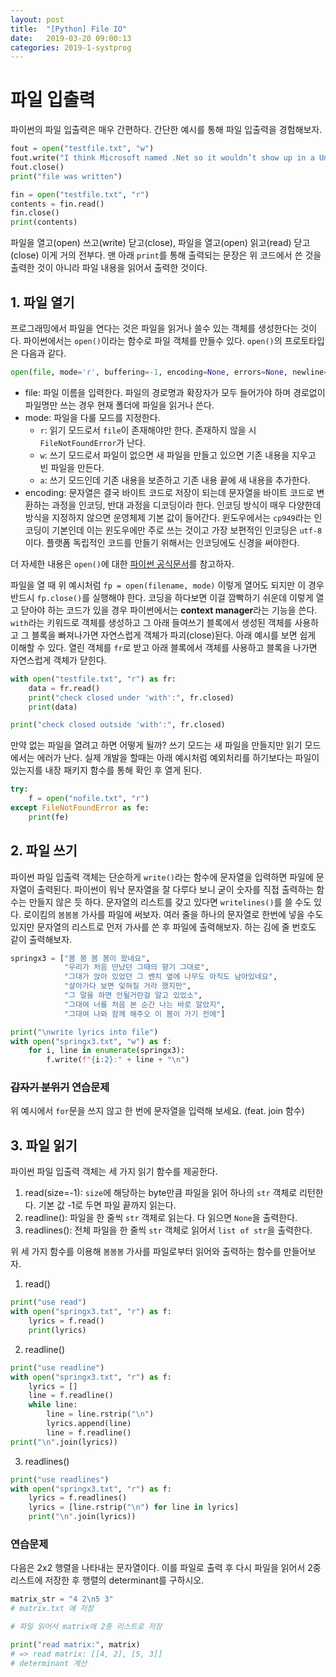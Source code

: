 ```yaml
---
layout: post
title:  "[Python] File IO"
date:   2019-03-20 09:00:13
categories: 2019-1-systprog
---
```



# 파일 입출력

파이썬의 파일 입출력은 매우 간편하다. 간단한 예시를 통해 파일 입출력을 경험해보자.

```python
fout = open("testfile.txt", "w")
fout.write("I think Microsoft named .Net so it wouldn’t show up in a Unix directory listing.")
fout.close()
print("file was written")

fin = open("testfile.txt", "r")
contents = fin.read()
fin.close()
print(contents)
```

파일을 열고(open) 쓰고(write) 닫고(close), 파일을 열고(open) 읽고(read) 닫고(close) 이게 거의 전부다. 맨 아래 `print`를 통해 출력되는 문장은 위 코드에서 쓴 것을 출력한 것이 아니라 파일 내용을 읽어서 출력한 것이다.

## 1. 파일 열기

프로그래밍에서 파일을 연다는 것은 파일을 읽거나 쓸수 있는 객체를 생성한다는 것이다. 파이썬에서는 `open()`이라는 함수로 파일 객체를 만들수 있다. `open()`의 프로토타입은 다음과 같다.

```python
open(file, mode='r', buffering=-1, encoding=None, errors=None, newline=None, closefd=True, opener=None)
```

- file: 파일 이름을 입력한다. 파일의 경로명과 확장자가 모두 들어가야 하며 경로없이 파일명만 쓰는 경우 현재 폴더에 파일을 읽거나 쓴다.
- mode: 파일을 다룰 모드를 지정한다.
  - `r`: 읽기 모드로서 `file`이 존재해야만 한다. 존재하지 않을 시 `FileNotFoundError`가 난다.
  - `w`: 쓰기 모드로서 파일이 없으면 새 파일을 만들고 있으면 기존 내용을 지우고 빈 파일을 만든다.
  - `a`: 쓰기 모드인데 기존 내용을 보존하고 기존 내용 끝에 새 내용을 추가한다.
- encoding: 문자열은 결국 바이트 코드로 저장이 되는데 문자열을 바이트 코드로 변환하는 과정을 인코딩, 반대 과정을 디코딩이라 한다. 인코딩 방식이 매우 다양한데 방식을 지정하지 않으면 운영체제 기본 값이 들어간다. 윈도우에서는 `cp949`라는 인코딩이 기본인데 이는 윈도우에만 주로 쓰는 것이고 가장 보편적인 인코딩은 `utf-8`이다. 플랫폼 독립적인 코드를 만들기 위해서는 인코딩에도 신경을 써야한다.

더 자세한 내용은 `open()`에 대한 [파이썬 공식문서](https://docs.python.org/3/library/functions.html#open)를 참고하자.  

파일을 열 때 위 예시처럼 `fp = open(filename, mode)` 이렇게 열어도 되지만 이 경우 반드시 `fp.close()`를 실행해야 한다. 코딩을 하다보면 이걸 깜빡하기 쉬운데 이렇게 열고 닫아야 하는 코드가 있을 경우 파이썬에서는 **context manager**라는 기능을 쓴다. `with`라는 키워드로 객체를 생성하고 그 아래 들여쓰기 블록에서 생성된 객체를 사용하고 그 블록을 빠져나가면 자연스럽게 객체가 파괴(close)된다. 아래 예시를 보면 쉽게 이해할 수 있다. 열린 객체를 `fr`로 받고 아래 블록에서 객체를 사용하고 블록을 나가면 자연스럽게 객체가 닫힌다.

```python
with open("testfile.txt", "r") as fr:
    data = fr.read()
    print("check closed under 'with':", fr.closed)
    print(data)

print("check closed outside 'with':", fr.closed)
```

만약 없는 파일을 열려고 하면 어떻게 될까? 쓰기 모드는 새 파일을 만들지만 읽기 모드에서는 에러가 난다. 실제 개발을 할때는 아래 예시처럼 예외처리를 하기보다는 파일이 있는지를 내장 패키지 함수를 통해 확인 후 열게 된다.

```python
try:
    f = open("nofile.txt", "r")
except FileNotFoundError as fe:
    print(fe)
```

## 2. 파일 쓰기

파이썬 파일 입출력 객체는 단순하게 `write()`라는 함수에 문자열을 입력하면 파일에 문자열이 출력된다. 파이썬이 워낙 문자열을 잘 다루다 보니 굳이 숫자를 직접 출력하는 함수는 만들지 않은 듯 하다. 문자열의 리스트를 갖고 있다면 `writelines()`를 쓸 수도 있다. 로이킴의 `봄봄봄` 가사를 파일에 써보자. 여러 줄을 하나의 문자열로 한번에 넣을 수도 있지만 문자열의 리스트로 먼저 가사를 쓴 후 파일에 출력해보자. 하는 김에 줄 번호도 같이 출력해보자.

```python
springx3 = ["봄 봄 봄 봄이 왔네요",
            "우리가 처음 만났던 그때의 향기 그대로",
            "그대가 앉아 있었던 그 벤치 옆에 나무도 아직도 남아있네요",
            "살아가다 보면 잊혀질 거라 했지만",
            "그 말을 하면 안될거란걸 알고 있었소",
            "그대여 너를 처음 본 순간 나는 바로 알았지",
            "그대여 나와 함께 해주오 이 봄이 가기 전에"]

print("\nwrite lyrics into file")
with open("springx3.txt", "w") as f:
    for i, line in enumerate(springx3):
        f.write(f"{i:2}:" + line + "\n")
```

### ~~갑자기 분위기~~ 연습문제

위 예시에서 `for`문을 쓰지 않고 한 번에 문자열을 입력해 보세요. (feat. join 함수)

## 3. 파일 읽기

파이썬 파일 입출력 객체는 세 가지 읽기 함수를 제공한다.

1. read(size=-1): `size`에 해당하는 byte만큼 파일을 읽어 하나의 `str` 객체로 리턴한다. 기본 값 -1로 두면 파일 끝까지 읽는다.
2. readline(): 파일을 한 줄씩 `str` 객체로 읽는다. 다 읽으면 `None`을 출력한다.
3. readlines(): 전체 파일을 한 줄씩 `str` 객체로 읽어서 `list of str`을 출력한다.

위 세 가지 함수를 이용해 `봄봄봄` 가사를 파일로부터 읽어와 출력하는 함수를 만들어보자.

1) read()
```python
print("use read")
with open("springx3.txt", "r") as f:
    lyrics = f.read()
    print(lyrics)
```

2) readline()
```python
print("use readline")
with open("springx3.txt", "r") as f:
    lyrics = []
    line = f.readline()
    while line:
        line = line.rstrip("\n")
        lyrics.append(line)
        line = f.readline()
print("\n".join(lyrics))
```

3) readlines()
```python
print("use readlines")
with open("springx3.txt", "r") as f:
    lyrics = f.readlines()
    lyrics = [line.rstrip("\n") for line in lyrics]
    print("\n".join(lyrics))
```

### 연습문제

다음은 2x2 행렬을 나타내는 문자열이다. 이를 파일로 출력 후 다시 파일을 읽어서 2중 리스트에 저장한 후 행렬의 determinant를 구하시오.

```python
matrix_str = "4 2\n5 3"
# matrix.txt 에 저장

# 파일 읽어서 matrix에 2중 리스트로 저장

print("read matrix:", matrix)
# => read matrix: [[4, 2], [5, 3]]
# determinant 계산

```



